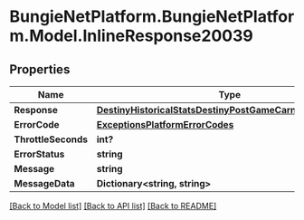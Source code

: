 # BungieNetPlatform.BungieNetPlatform.Model.InlineResponse20039
## Properties

Name | Type | Description | Notes
------------ | ------------- | ------------- | -------------
**Response** | [**DestinyHistoricalStatsDestinyPostGameCarnageReportData**](DestinyHistoricalStatsDestinyPostGameCarnageReportData.md) |  | [optional] 
**ErrorCode** | [**ExceptionsPlatformErrorCodes**](ExceptionsPlatformErrorCodes.md) |  | [optional] 
**ThrottleSeconds** | **int?** |  | [optional] 
**ErrorStatus** | **string** |  | [optional] 
**Message** | **string** |  | [optional] 
**MessageData** | **Dictionary&lt;string, string&gt;** |  | [optional] 

[[Back to Model list]](../README.md#documentation-for-models) [[Back to API list]](../README.md#documentation-for-api-endpoints) [[Back to README]](../README.md)


